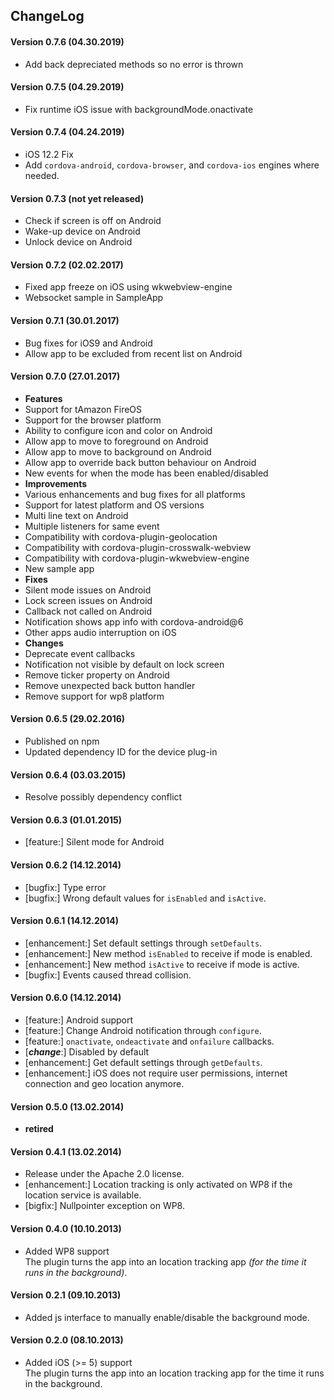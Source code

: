 ## ChangeLog

#### Version 0.7.6 (04.30.2019)
- Add back depreciated methods so no error is thrown

#### Version 0.7.5 (04.29.2019)
- Fix runtime iOS issue with backgroundMode.onactivate

#### Version 0.7.4 (04.24.2019)
- iOS 12.2 Fix
- Add `cordova-android`, `cordova-browser`, and `cordova-ios` engines where needed.

#### Version 0.7.3 (not yet released)
- Check if screen is off on Android
- Wake-up device on Android
- Unlock device on Android

#### Version 0.7.2 (02.02.2017)
- Fixed app freeze on iOS using wkwebview-engine
- Websocket sample in SampleApp

#### Version 0.7.1 (30.01.2017)
- Bug fixes for iOS9 and Android
- Allow app to be excluded from recent list on Android

#### Version 0.7.0 (27.01.2017)
- __Features__
 - Support for tAmazon FireOS
 - Support for the browser platform
 - Ability to configure icon and color on Android
 - Allow app to move to foreground on Android
 - Allow app to move to background on Android
 - Allow app to override back button behaviour on Android
 - New events for when the mode has been enabled/disabled
- __Improvements__
 - Various enhancements and bug fixes for all platforms
 - Support for latest platform and OS versions
 - Multi line text on Android
 - Multiple listeners for same event
 - Compatibility with cordova-plugin-geolocation
 - Compatibility with cordova-plugin-crosswalk-webview
 - Compatibility with cordova-plugin-wkwebview-engine
 - New sample app
- __Fixes__
 - Silent mode issues on Android
 - Lock screen issues on Android
 - Callback not called on Android  
 - Notification shows app info with cordova-android@6
 - Other apps audio interruption on iOS
- __Changes__
 - Deprecate event callbacks
 - Notification not visible by default on lock screen
 - Remove ticker property on Android
 - Remove unexpected back button handler
 - Remove support for wp8 platform

#### Version 0.6.5 (29.02.2016)
- Published on npm
- Updated dependency ID for the device plug-in

#### Version 0.6.4 (03.03.2015)
- Resolve possibly dependency conflict

#### Version 0.6.3 (01.01.2015)
- [feature:] Silent mode for Android

#### Version 0.6.2 (14.12.2014)
- [bugfix:] Type error
- [bugfix:] Wrong default values for `isEnabled` and `isActive`.

#### Version 0.6.1 (14.12.2014)
- [enhancement:] Set default settings through `setDefaults`.
- [enhancement:] New method `isEnabled` to receive if mode is enabled.
- [enhancement:] New method `isActive` to receive if mode is active.
- [bugfix:] Events caused thread collision.


#### Version 0.6.0 (14.12.2014)
- [feature:] Android support
- [feature:] Change Android notification through `configure`.
- [feature:] `onactivate`, `ondeactivate` and `onfailure` callbacks.
- [___change___:] Disabled by default
- [enhancement:] Get default settings through `getDefaults`.
- [enhancement:] iOS does not require user permissions, internet connection and geo location anymore.

#### Version 0.5.0 (13.02.2014)
- __retired__

#### Version 0.4.1 (13.02.2014)
- Release under the Apache 2.0 license.
- [enhancement:] Location tracking is only activated on WP8 if the location service is available.
- [bigfix:] Nullpointer exception on WP8.

#### Version 0.4.0 (10.10.2013)
- Added WP8 support<br>
  The plugin turns the app into an location tracking app *(for the time it runs in the background)*.

#### Version 0.2.1 (09.10.2013)
- Added js interface to manually enable/disable the background mode.

#### Version 0.2.0 (08.10.2013)
- Added iOS (>= 5) support<br>
  The plugin turns the app into an location tracking app for the time it runs in the background.
